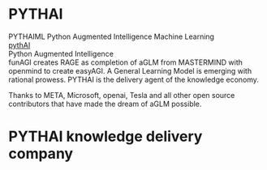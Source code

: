 # PYTHAI

PYTHAIML Python Augmented Intelligence Machine Learning<br />
<a href="https://gpt.pythai.net">pythAI</a><br />
Python Augmented Intelligence<br />
funAGI creates RAGE as completion of aGLM from MASTERMIND with openmind to create easyAGI. A General Learning Model is emerging with rational prowess. PYTHAI is the delivery agent of the knowledge economy.<br />

Thanks to META, Microsoft, openai, Tesla and all other open source contributors that have made the dream of aGLM possible.

# PYTHAI knowledge delivery company

